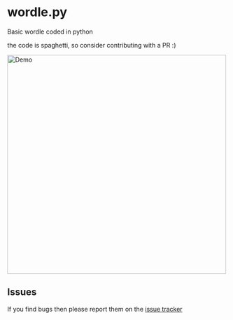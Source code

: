 # wordle.py

Basic wordle coded in python

the code is spaghetti, so consider contributing with a PR :)

<img src="assets/wordle_demo.gif" alt="Demo" width="500"/>

## Issues
If you find bugs then please report them on the [issue tracker](google.com)